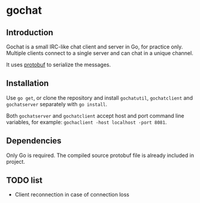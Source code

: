 # gochat

## Introduction

Gochat is a small IRC-like chat client and server in Go, for practice only. Multiple clients connect to a single server and can chat in a unique channel.

It uses [protobuf](https://github.com/google/protobuf) to serialize the messages.

## Installation

Use `go get`, or clone the repository and install `gochatutil`, `gochatclient` and `gochatserver` separately with `go install`.

Both `gochatserver` and `gochatclient` accept host and port command line variables, for example: `gochaclient -host localhost -port 8081`.

## Dependencies

Only Go is required. The compiled source protobuf file is already included in project.

## TODO list

- Client reconnection in case of connection loss
